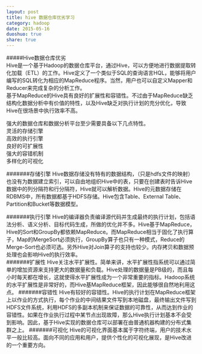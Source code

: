 ```yaml
---
layout: post
title: hive 数据仓库优劣学习
category: hadoop
date: 2015-05-16
duoshuo: true
share: true
---
```

#####Hive数据仓库优劣  
Hive是一个基于Hadoop的数据仓库平台，通过Hive，可以方便地进行数据提取转化加载（ETL）的工作。Hive定义了一个类似于SQL的查询语言HQL，能够将用户编写的SQL转化为相应的MapReduce程序。当然，用户也可以自定义Mapper和Reducer来完成复杂的分析工作。  
基于MapReduce的Hive具有良好的扩展性和容错性。不过由于MapReduce缺乏结构化数据分析中有价值的特性，以及Hive缺乏对执行计划的充分优化，导致Hive在很场景中执行效率不高。  
  
强大的数据仓库和数据分析平台至少需要具备以下几点特性。  
灵活的存储引擎  
高效的执行引擎  
良好的可扩展性  
强大的容错机制  
多样化的可视化  

#######存储引擎
Hive数据存储没有特有的数据结构，（只是hdfs文件的映射）也没有为数据建立索引，可以自由地组织Hive中的表，只要在创建表时告诉Hive数据中的列分隔符和行分隔符，Hive就可以解析数据。Hive的元数据存储在RDBMS中，所有数据都基于HDFS存储。Hive包含Table、External Table、Partition和Bucket等数据模型。  

#######执行引擎
Hive的编译器负责编译源代码并生成最终的执行计划，包括语法分析、语义分析、目标代码生成，所做的优化并不多。Hive基于MapReduce，Hive的Sort和GroupBy都依赖MapReduce。而MapReduce相当于固化了执行算子，Map的MergeSort必须执行，GroupBy算子也只有一种模式，Reduce的Merge-Sort也必须可选。另外Hive对Join算子的支持也较少。内存拷贝和数据预处理也会影响Hive的执行效率。  
#######扩展性
Hive关注水平扩展性。简单来讲，水平扩展性指系统可以通过简单的增加资源来支持更大的数据量和负载。Hive处理的数据量是PB级的，而且每小时每天都在增长，这就使得水平扩展性成为一个非常重要的指标。Hadoop系统的水平扩展性是非常好的，而Hive基MapReduce框架，因此能够很自然地利用这点。
#######容错性
Hive有较好的容错性。Hive的执行计划在MapReduce框架上以作业的方式执行，每个作业的中间结果文件写到本地磁盘，最终输出文件写到HDFS文件系统，利用HDFS的多副本机制来保证数据的可靠性，从而达到作业的容错性。如果在作业执行过程中某节点出现故障，那么Hive执行计划基本不会受到影响。因此，基于Hive实现的数据仓库可以部署在由普通机器构建的分布式集群之上。
#######可视化
Hive的可视化界面基本属于字符终端，用户的技术水平一般比较高。面向不同的应用和用户，提供个性化的可视化展现，是Hive改进的一个重要方向。